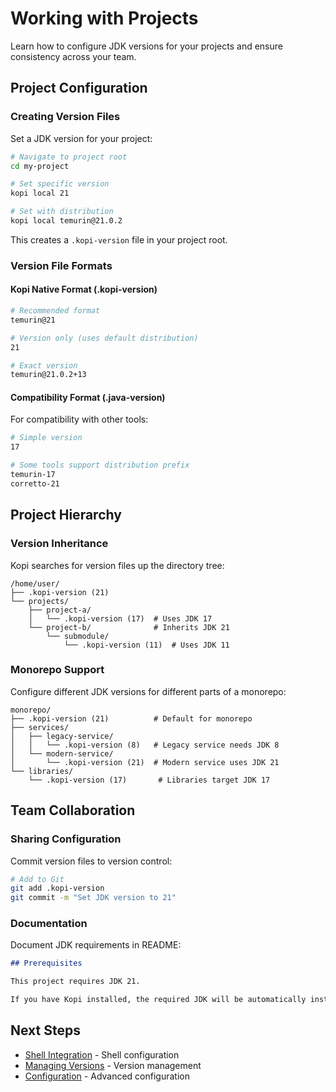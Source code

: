 # Working with Projects

Learn how to configure JDK versions for your projects and ensure consistency across your team.

## Project Configuration

### Creating Version Files

Set a JDK version for your project:

```bash
# Navigate to project root
cd my-project

# Set specific version
kopi local 21

# Set with distribution
kopi local temurin@21.0.2
```

This creates a `.kopi-version` file in your project root.

### Version File Formats

#### Kopi Native Format (.kopi-version)

```bash
# Recommended format
temurin@21

# Version only (uses default distribution)
21

# Exact version
temurin@21.0.2+13
```

#### Compatibility Format (.java-version)

For compatibility with other tools:

```bash
# Simple version
17

# Some tools support distribution prefix
temurin-17
corretto-21
```

## Project Hierarchy

### Version Inheritance

Kopi searches for version files up the directory tree:

```text
/home/user/
├── .kopi-version (21)
└── projects/
    ├── project-a/
    │   └── .kopi-version (17)  # Uses JDK 17
    └── project-b/              # Inherits JDK 21
        └── submodule/
            └── .kopi-version (11)  # Uses JDK 11
```

### Monorepo Support

Configure different JDK versions for different parts of a monorepo:

```text
monorepo/
├── .kopi-version (21)          # Default for monorepo
├── services/
│   ├── legacy-service/
│   │   └── .kopi-version (8)   # Legacy service needs JDK 8
│   └── modern-service/
│       └── .kopi-version (21)  # Modern service uses JDK 21
└── libraries/
    └── .kopi-version (17)       # Libraries target JDK 17
```

## Team Collaboration

### Sharing Configuration

Commit version files to version control:

```bash
# Add to Git
git add .kopi-version
git commit -m "Set JDK version to 21"
```

### Documentation

Document JDK requirements in README:

```markdown
## Prerequisites

This project requires JDK 21.

If you have Kopi installed, the required JDK will be automatically installed when you run any Java command in this project directory. Kopi will detect the `.kopi-version` file and prompt to install the missing JDK.
```

## Next Steps

- [Shell Integration](shell-integration.md) - Shell configuration
- [Managing Versions](managing-versions.md) - Version management
- [Configuration](../reference/configuration.md) - Advanced configuration
